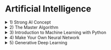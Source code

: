 # Artificial Intelligence

<details><summary>1) Strong AI Concept</summary><p>
  
## Strong AI Concept [_(Alexey Redozubov)_](https://www.youtube.com/user/aldrd/videos)
### [Концепция сильного ИИ](https://www.youtube.com/playlist?list=PLlXPdFJuBl9Mp1hv0-nRvNzc6iPL_-Vp9) _(2019)_
1. [Возможен ли искусственный интеллект?](https://www.youtube.com/watch?v=VJBhH299-Rs)
1. [Что такое сознание и какова его природа?](https://www.youtube.com/watch?v=FDYikQOKKKk)
1. [Возможен ли искусственный интеллект без эмоций?](https://www.youtube.com/watch?v=Pe1MYj7mceI)
1. [Как работает человеческая память?](https://www.youtube.com/watch?v=sf15hC8SuEE)
1. [Трансгуманизм](https://www.youtube.com/watch?v=93DYvd3ar0Q)
### [Логика сознания](https://www.youtube.com/playlist?list=PLW-zkiR1foiacsKeTjtDXJW9jh8JMDDdu) _(2018)_
- [Часть 1: История изучения мозга](https://www.youtube.com/watch?v=fxM8DPx-tcE)
- [Часть 2: Базовые сведения](https://www.youtube.com/watch?v=Hz47QPV-ubI)
- [Часть 3: Новая модель памяти](https://www.youtube.com/watch?v=_JRd_mTYiCo)
- [Часть 4: Смысл информации](https://www.youtube.com/watch?v=D2hywfiPYCI)
- [Часть 5: Миниколонки коры. Обучение в комбинаторном пространстве](https://www.youtube.com/watch?v=rPRHCly1izQ)
- [Часть 6: Контексты и смысл информации. Формирование пространства контекстов](https://www.youtube.com/watch?v=gOXg-zB9w1E)
- [Часть 7: Формальные грамматики. Язык. Вычисления в памяти](https://www.youtube.com/watch?v=5AuM54Aku1E)
- [Часть 8: Поведение. Обучение с подкреплением](https://www.youtube.com/watch?v=BRSbd0AjZVc)
- [Часть 9: Поведение. Анализ пространства возможностей](https://www.youtube.com/watch?v=QaJ0dIQAA-I)
- [Часть 10: Природа эмоций](https://www.youtube.com/watch?v=owpAbTvEuhM)
- [Часть 11: Формирование эмоций](https://www.youtube.com/watch?v=HU9SQYtpc_I)
- [Часть 12: Природа красоты](https://www.youtube.com/watch?v=sPcOjELj828)
- [Часть 13: Природа смешного. Юмор](https://www.youtube.com/watch?v=MmhOL8LTsEw)
- [Часть 14: Сознание](https://www.youtube.com/watch?v=8v8z4Xzt0hc)
### [Логика мышления](https://www.youtube.com/playlist?list=PLe0QmH-WDNYvTbx2EHPT7vuGkM5kaFb1e) _(2012)_
- [Часть 1: Суть обобщения](https://www.youtube.com/watch?v=0v5OwZxox7M)
- [Часть 2: Формирование эмоций](https://www.youtube.com/watch?v=e_CRr89Mdyc)
- [Часть 3: Ассоциативное размытие](https://www.youtube.com/watch?v=nyXrKE6J55A)
- [Часть 4: Трактовка информации](https://www.youtube.com/watch?v=MvMcBb5pkUE)
- [Часть 5: Любовь](https://www.youtube.com/watch?v=nxl63ak9VCo)
- [Часть 6: Красота](https://www.youtube.com/watch?v=TVSMu9Po1D0)
- [Часть 7: Юмор](https://www.youtube.com/watch?v=M3kr__FtZe8)
### [Логика эмоций](http://www.aboutbrain.ru/%d0%bb%d0%be%d0%b3%d0%b8%d0%ba%d0%b0-%d1%8d%d0%bc%d0%be%d1%86%d0%b8%d0%b9/) _(2011)_
- Часть 1. Эмоции
- Часть 2. Красота
- Часть 3. Юмор
### Ссылки
1. [Видео канал TrueBrainComputing на сайте "youtube.com"](https://www.youtube.com/channel/UCi7oVz-Vu7jp55Wua6ffyfg/videos)
1. [Видео канал Редозубова на сайте "youtube.com"](https://www.youtube.com/channel/UCFRX06ud1laYdlbeBLe_pcA/videos)
1. [Публикации Моржакова на сайте "habr.com"](https://habr.com/ru/users/vasyutka/posts/)
1. [Публикации Редозубова на сайте "habr.com"](https://habr.com/ru/users/alexeyr/posts/)
1. [Сайт "aboutbrain.ru": Модель мозга от Алексея Редозубова](http://www.aboutbrain.ru/)
1. [Сайт "truebraincomputing.com": Использование технологий мозга для создания сильного ИИ](http://truebraincomputing.com/)

</p></details>
<details><summary>2) The Master Algorithm</summary><p>
  
## [The Master Algorithm](https://www.amazon.com/Master-Algorithm-Ultimate-Learning-Machine-ebook/dp/B012271YB2) _(Pedro Domingos)_

</p></details>
<details><summary>3) Introduction to Machine Learning with Python</summary><p>

## [Introduction to Machine Learning with Python](https://www.amazon.com/Introduction-Machine-Learning-Python-Scientists/dp/1449369413) _(Andreas Muller, Sarah Guido)_

</p></details>
<details><summary>4) Make Your Own Neural Network</summary><p>
  
## [Make Your Own Neural Network](https://www.amazon.com/Make-Your-Own-Neural-Network/dp/1530826608) _(Tariq Rashid)_

</p></details>
<details><summary>5) Generative Deep Learning</summary><p>

## [Generative Deep Learning](https://www.amazon.com/Generative-Deep-Learning-Teaching-Machines/dp/1492041947) _(David Foster)_
- [source code](https://github.com/davidADSP/GDL_code)
- [Learn Python](https://www.learnpython.org/)
- [Hands-On Machine Learning with Scikit-Learn, Keras, and TensorFlow](https://www.amazon.com/Hands-Machine-Learning-Scikit-Learn-TensorFlow/dp/1492032646) _(Aurelien Geron)_
- [Deep Learning with Python](https://www.amazon.com/Deep-Learning-Python-Francois-Chollet/dp/1617294438) _(Francois Chollet)_
- [Papers With Code](https://paperswithcode.com/)
- [Google Colaboratory](https://colab.research.google.com/)

</p></details>
